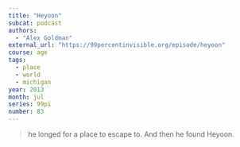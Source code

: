 ```yaml
---
title: "Heyoon"
subcat: podcast
authors:
  - "Alex Goldman"
external_url: "https://99percentinvisible.org/episode/heyoon"
course: age
tags:
  - place
  - world
  - michigan
year: 2013
month: jul
series: 99pi
number: 83
---
```


> he longed for a place to escape to. And then he found Heyoon.
